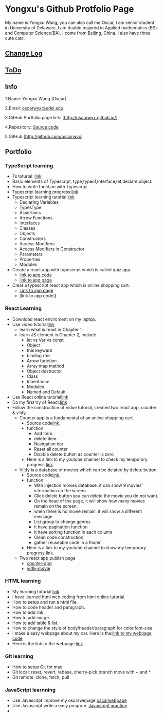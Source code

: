 # Yongxu's Github Protfolio Page
My name is Yongxu Wang, you can also call me Oscar, I am senior student in University of Delaware, I am double majored in Applied mathematics (BS) and Computer Science(BA). I come from Beijing, China. I also have three cute cats. 

## [Change Log](https://github.com/oscarwyx/oscarwyx.github.io/blob/main/ChangLog.md)

## [ToDo](https://github.com/oscarwyx/oscarwyx.github.io/blob/main/ToDo_List.md)

## Info
1.Name: Yongxu Wang (Oscar)

2.Email: oscarwyx@udel.edu

3.GitHub Portfolio page link: [http://oscarwyx.github.io/]

4.Repository: [Source code](http://github.com/oscarwyx/oscarwyx.github.io)

5.GitHub:[http://github.com/oscarwyx]


## Portfolio
### TypeScript learning
* Ts toturial: [link](https://www.typescriptlang.org/docs/handbook/typescript-in-5-minutes-oop.html)
* Basic elements of Typescript, type,typeof,interface,let,declare,object.
* How to write function with Typescript.
* Typescript learning progress:[link](https://github.com/oscarwyx/oscarwyx.github.io/blob/main/TSlearning.ts)
* Typescript learning tutorial.[link](https://www.youtube.com/watch?v=jrKcJxF0lAU)
   * Declaring Variables
   * TypesType 
   * Assertions
   * Arrow Functions
   * Interfaces
   * Classes
   * Objects
   * Constructors 
   * Access Modifiers
   * Access Modifiers in Constructor 
   * Parameters
   * Properties
   * Modules
* Create a react app with typescript which is called quiz app.
   * [link to app code](https://github.com/oscarwyx/oscarwyx.github.io/tree/main/quiz-app)
   * [link to app page](https://oscarwyx.github.io/quiz-app/)
* Creat a typescript react app which is online shopping cart.
   * [Link to app page](https://oscarwyx.github.io/ShopingCart-app/)
   * [link to app code](
### React Learning
* Download react enviroment on my laptop.
* Use video tutorial[link](https://www.bilibili.com/video/BV1Sb411P79t?p=2)
    * learn what is react in Chapter 1.
    * learn JS element in Chapter 2, include 
        * let vs Var vs const
        * Object
        * this keyward
        * binding rhis
        * Arrow function
        * Array map method
        * Object destructor
        * Class
        * Inheritance
        * Modules
        * Named and Default
* Use React online tutorial[link](https://www.w3schools.com/REACT/DEFAULT.ASP)
* Do my first try of React.[link](https://oscarwyx.github.io/reactprac.html)
* Follow the construction of vidoe tutorial, created two react app, counter & vildy.
    * Counter app is a fundamental of an online shopping cart.
        * Source code[link](https://github.com/oscarwyx/oscarwyx.github.io/tree/main/counter-app).
        * function:
            * Add item.
            * delete item.
            * Navigation bar
            * Reset all counter
            * Disable delete button as counter is zero
        * Here is a link to my youtube channel to check my temporary progress.[link](https://youtu.be/98fLikzaC_0).
    * Vildy is a database of movies which can be delated by delete button.
        * Source code[link](https://github.com/oscarwyx/oscarwyx.github.io/tree/main/vidly).
        * function:
            * With injection movies database. it can show 9 movies' information on the screen.
            * Click delete button you can delete the movie you do not want.
            * On the head of the page, it will show how many movies remain on the screen.
            * when there is no movie remain, it will show a different message.
            * List group to change genres
            * It have pagination function
            * It have sorting function in each column
            * Clean code construction
            * gather reuseable code in a floder
        * Here is a link to my youtube channel to show my temporary progress [link](https://www.youtube.com/watch?v=rIbAbDVtj6c).
  * Two react app publish page
    * [counter-app](https://oscarwyx.github.io/counter-app/)
    * [vidly-movie](https://oscarwyx.github.io/vg/)
### HTML learning
* My learning toturial:[link](https://www.w3schools.com/html/html_blocks.asp).
* I have learned html web coding from html online tutorial.
* How to setup and run a html file.
* How to code header and paragraph.
* How to add link. 
* How to add image.
* How to add table & list.
* How to change the style of body/header/paragraph for color,font-size.
* I make a easy webpage about my car. Here is the:[link to my webpage code](https://github.com/oscarwyx/oscarwyx.github.io/blob/main/oscarwebpage.html)
* Here is the link to the webpage:[link](https://oscarwyx.github.io/oscarwebpage.html)

### Git learning
* How to setup Git for mac
* Git local: reset, revert, rebase, cherry-pick,branch move with ~ and *
* Git remote: clone, fetch, pull
### JavaScript learnning
* Use Javascript improve my oscarwepage.[oscarwebpage](https://oscarwyx.github.io/oscarwebpage.html)
* Use Javascript write a easy program. [Javascript practice](https://oscarwyx.github.io/jspractice.html)
* 
